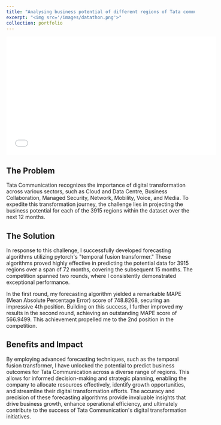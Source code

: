 ```yaml
---
title: "Analysing business potential of different regions of Tata communications."
excerpt: "<img src='/images/datathon.png'>"
collection: portfolio
---
```


<iframe width="560" height="315" src="/images/datathon.png" frameborder="0" allowfullscreen></iframe>



##  The Problem

Tata Communication recognizes the importance of digital transformation across various sectors, such as Cloud and Data Centre, Business Collaboration, Managed Security, Network, Mobility, Voice, and Media. To expedite this transformation journey, the challenge lies in projecting the business potential for each of the 3915 regions within the dataset over the next 12 months.

## The Solution

In response to this challenge, I successfully developed forecasting algorithms utilizing pytorch's "temporal fusion transformer." These algorithms proved highly effective in predicting the potential data for 3915 regions over a span of 72 months, covering the subsequent 15 months. The competition spanned two rounds, where I consistently demonstrated exceptional performance.

In the first round, my forecasting algorithm yielded a remarkable MAPE (Mean Absolute Percentage Error) score of 748.8268, securing an impressive 4th position. Building on this success, I further improved my results in the second round, achieving an outstanding MAPE score of 566.9499. This achievement propelled me to the 2nd position in the competition.

## Benefits and Impact

By employing advanced forecasting techniques, such as the temporal fusion transformer, I have unlocked the potential to predict business outcomes for Tata Communication across a diverse range of regions. This allows for informed decision-making and strategic planning, enabling the company to allocate resources effectively, identify growth opportunities, and streamline their digital transformation efforts. The accuracy and precision of these forecasting algorithms provide invaluable insights that drive business growth, enhance operational efficiency, and ultimately contribute to the success of Tata Communication's digital transformation initiatives.